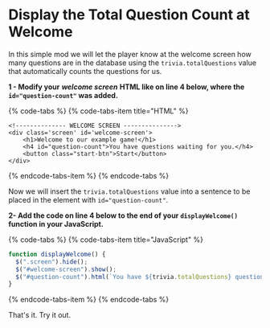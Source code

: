 # Display the Total Question Count at Welcome

In this simple mod we will let the player know at the welcome screen how many questions are in the database using the `trivia.totalQuestions` value that automatically counts the questions for us. 

**1 - Modify your** _**welcome screen**_ **HTML like on line 4 below, where the `id="question-count"` was added.**

{% code-tabs %}
{% code-tabs-item title="HTML" %}
```markup
<!-------------- WELCOME SCREEN --------------->
<div class='screen' id='welcome-screen'>
    <h1>Welcome to our example game!</h1>
    <h4 id="question-count">You have questions waiting for you.</h4>
    <button class="start-btn">Start</button>
</div>
```
{% endcode-tabs-item %}
{% endcode-tabs %}

Now we will insert the `trivia.totalQuestions` value into a sentence to be placed in the element with `id="question-count"`. 

**2- Add the code on line 4 below to the end of your `displayWelcome()` function in your JavaScript.**

{% code-tabs %}
{% code-tabs-item title="JavaScript" %}
```javascript
function displayWelcome() {
  $(".screen").hide();
  $("#welcome-screen").show();
  $("#question-count").html(`You have ${trivia.totalQuestions} questions waiting for you.`);
}
```
{% endcode-tabs-item %}
{% endcode-tabs %}

That's it. Try it out.

